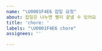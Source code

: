 ```yaml
---
name: "\U0001F4E6 잡일 요청"
about: 잡일은 나누면 빨리 끝낼 수 있어요
title: 'chore: '
labels: "\U0001F4E6 chore"
assignees: ''

---
```


<!--

**추가하려는 잡일의 목적을 적어주세요**
목적에 대한 간단한 설명을 적어주세요


**해 주었으면 하는 잡일**
해야할 잡일에 대한 간단한 설명과 방향에 대해 적어주세요


**ETC**
스크린샷이나 기능 등 추가 자료를 기술해 주세요

-->